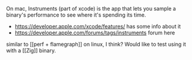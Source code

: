 On mac, Instruments (part of xcode) is the app that lets you sample a binary's performance to see where it's spending its time. 

- https://developer.apple.com/xcode/features/ has some info about it
- https://developer.apple.com/forums/tags/instruments forum here

similar to [[perf + flamegraph]] on linux, I think? Would like to test using it with a [[Zig]] binary.